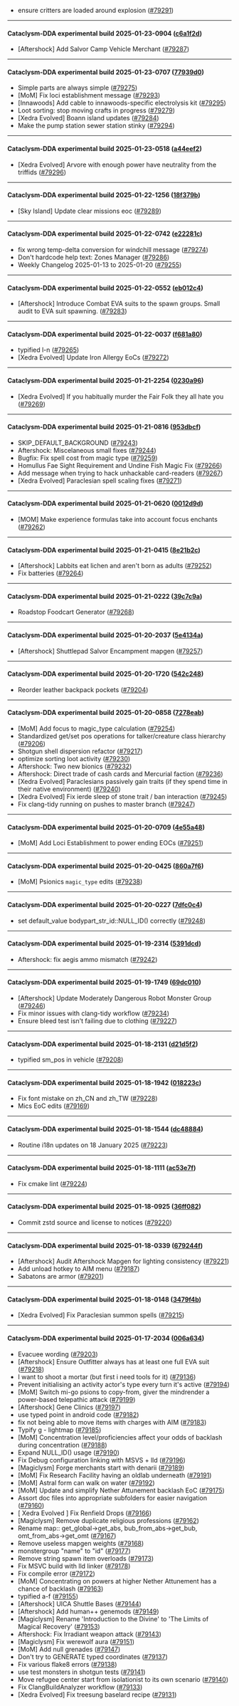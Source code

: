 * ensure critters are loaded around explosion ([#79291](https://github.com/CleverRaven/Cataclysm-DDA/pull/79291))

---

#### Cataclysm-DDA experimental build 2025-01-23-0904 ([c6a1f2d](https://github.com/CleverRaven/Cataclysm-DDA/releases/tag/cdda-experimental-2025-01-23-0904))

* [Aftershock] Add Salvor Camp Vehicle Merchant ([#79287](https://github.com/CleverRaven/Cataclysm-DDA/pull/79287))

---

#### Cataclysm-DDA experimental build 2025-01-23-0707 ([77939d0](https://github.com/CleverRaven/Cataclysm-DDA/releases/tag/cdda-experimental-2025-01-23-0707))

* Simple parts are always simple ([#79275](https://github.com/CleverRaven/Cataclysm-DDA/pull/79275))
* [MoM] Fix loci establishment message ([#79293](https://github.com/CleverRaven/Cataclysm-DDA/pull/79293))
* [Innawoods] Add cable to innawoods-specific electrolysis kit ([#79295](https://github.com/CleverRaven/Cataclysm-DDA/pull/79295))
* Loot sorting: stop moving crafts in progress ([#79279](https://github.com/CleverRaven/Cataclysm-DDA/pull/79279))
* [Xedra Evolved] Boann island updates ([#79284](https://github.com/CleverRaven/Cataclysm-DDA/pull/79284))
* Make the pump station sewer station stinky ([#79294](https://github.com/CleverRaven/Cataclysm-DDA/pull/79294))

---

#### Cataclysm-DDA experimental build 2025-01-23-0518 ([a44eef2](https://github.com/CleverRaven/Cataclysm-DDA/releases/tag/cdda-experimental-2025-01-23-0518))

* [Xedra Evolved] Arvore with enough power have neutrality from the triffids ([#79296](https://github.com/CleverRaven/Cataclysm-DDA/pull/79296))

---

#### Cataclysm-DDA experimental build 2025-01-22-1256 ([18f379b](https://github.com/CleverRaven/Cataclysm-DDA/releases/tag/cdda-experimental-2025-01-22-1256))

* [Sky Island] Update clear missions eoc ([#79289](https://github.com/CleverRaven/Cataclysm-DDA/pull/79289))

---

#### Cataclysm-DDA experimental build 2025-01-22-0742 ([e22281c](https://github.com/CleverRaven/Cataclysm-DDA/releases/tag/cdda-experimental-2025-01-22-0742))

* fix wrong temp-delta conversion for windchill message  ([#79274](https://github.com/CleverRaven/Cataclysm-DDA/pull/79274))
* Don't hardcode help text: Zones Manager ([#79286](https://github.com/CleverRaven/Cataclysm-DDA/pull/79286))
* Weekly Changelog 2025-01-13 to 2025-01-20 ([#79255](https://github.com/CleverRaven/Cataclysm-DDA/pull/79255))

---

#### Cataclysm-DDA experimental build 2025-01-22-0552 ([eb012c4](https://github.com/CleverRaven/Cataclysm-DDA/releases/tag/cdda-experimental-2025-01-22-0552))

* [Aftershock] Introduce Combat EVA suits to the spawn groups. Small audit to EVA suit spawning. ([#79283](https://github.com/CleverRaven/Cataclysm-DDA/pull/79283))

---

#### Cataclysm-DDA experimental build 2025-01-22-0037 ([f681a80](https://github.com/CleverRaven/Cataclysm-DDA/releases/tag/cdda-experimental-2025-01-22-0037))

* typified l-n ([#79265](https://github.com/CleverRaven/Cataclysm-DDA/pull/79265))
* [Xedra Evolved] Update Iron Allergy EoCs ([#79272](https://github.com/CleverRaven/Cataclysm-DDA/pull/79272))

---

#### Cataclysm-DDA experimental build 2025-01-21-2254 ([0230a96](https://github.com/CleverRaven/Cataclysm-DDA/releases/tag/cdda-experimental-2025-01-21-2254))

* [Xedra Evolved] If you habitually murder the Fair Folk they all hate you ([#79269](https://github.com/CleverRaven/Cataclysm-DDA/pull/79269))

---

#### Cataclysm-DDA experimental build 2025-01-21-0816 ([953dbcf](https://github.com/CleverRaven/Cataclysm-DDA/releases/tag/cdda-experimental-2025-01-21-0816))

* SKIP_DEFAULT_BACKGROUND ([#79243](https://github.com/CleverRaven/Cataclysm-DDA/pull/79243))
* Aftershock: Miscelaneous small fixes ([#79244](https://github.com/CleverRaven/Cataclysm-DDA/pull/79244))
* Bugfix: Fix spell cost from magic type ([#79259](https://github.com/CleverRaven/Cataclysm-DDA/pull/79259))
* Homullus Fae Sight Requirement and Undine Fish Magic Fix ([#79266](https://github.com/CleverRaven/Cataclysm-DDA/pull/79266))
* Add message when trying to hack unhackable card-readers ([#79267](https://github.com/CleverRaven/Cataclysm-DDA/pull/79267))
* [Xedra Evolved] Paraclesian spell scaling fixes ([#79271](https://github.com/CleverRaven/Cataclysm-DDA/pull/79271))

---

#### Cataclysm-DDA experimental build 2025-01-21-0620 ([0012d9d](https://github.com/CleverRaven/Cataclysm-DDA/releases/tag/cdda-experimental-2025-01-21-0620))

* [MOM] Make experience formulas take into account focus enchants ([#79262](https://github.com/CleverRaven/Cataclysm-DDA/pull/79262))

---

#### Cataclysm-DDA experimental build 2025-01-21-0415 ([8e21b2c](https://github.com/CleverRaven/Cataclysm-DDA/releases/tag/cdda-experimental-2025-01-21-0415))

* [Aftershock] Labbits eat lichen and aren't born as adults ([#79252](https://github.com/CleverRaven/Cataclysm-DDA/pull/79252))
* Fix batteries ([#79264](https://github.com/CleverRaven/Cataclysm-DDA/pull/79264))

---

#### Cataclysm-DDA experimental build 2025-01-21-0222 ([39c7c9a](https://github.com/CleverRaven/Cataclysm-DDA/releases/tag/cdda-experimental-2025-01-21-0222))

* Roadstop Foodcart Generator ([#79268](https://github.com/CleverRaven/Cataclysm-DDA/pull/79268))

---

#### Cataclysm-DDA experimental build 2025-01-20-2037 ([5e4134a](https://github.com/CleverRaven/Cataclysm-DDA/releases/tag/cdda-experimental-2025-01-20-2037))

* [Aftershock] Shuttlepad Salvor Encampment mapgen ([#79257](https://github.com/CleverRaven/Cataclysm-DDA/pull/79257))

---

#### Cataclysm-DDA experimental build 2025-01-20-1720 ([542c248](https://github.com/CleverRaven/Cataclysm-DDA/releases/tag/cdda-experimental-2025-01-20-1720))

* Reorder leather backpack pockets ([#79204](https://github.com/CleverRaven/Cataclysm-DDA/pull/79204))

---

#### Cataclysm-DDA experimental build 2025-01-20-0858 ([7278eab](https://github.com/CleverRaven/Cataclysm-DDA/releases/tag/cdda-experimental-2025-01-20-0858))

* [MoM] Add focus to magic_type calculation ([#79254](https://github.com/CleverRaven/Cataclysm-DDA/pull/79254))
* Standardized get/set pos operations for talker/creature class hierarchy ([#79206](https://github.com/CleverRaven/Cataclysm-DDA/pull/79206))
* Shotgun shell dispersion refactor ([#79217](https://github.com/CleverRaven/Cataclysm-DDA/pull/79217))
* optimize sorting loot activity ([#79230](https://github.com/CleverRaven/Cataclysm-DDA/pull/79230))
* Aftershock: Two new bionics ([#79232](https://github.com/CleverRaven/Cataclysm-DDA/pull/79232))
* Aftershock: Direct trade of cash cards and Mercurial faction ([#79236](https://github.com/CleverRaven/Cataclysm-DDA/pull/79236))
* [Xedra Evolved] Paraclesians passively gain traits (if they spend time in their native environment) ([#79240](https://github.com/CleverRaven/Cataclysm-DDA/pull/79240))
* [Xedra Evolved] Fix ierde sleep of stone trait / ban interaction ([#79245](https://github.com/CleverRaven/Cataclysm-DDA/pull/79245))
* Fix clang-tidy running on pushes to master branch ([#79247](https://github.com/CleverRaven/Cataclysm-DDA/pull/79247))

---

#### Cataclysm-DDA experimental build 2025-01-20-0709 ([4e55a48](https://github.com/CleverRaven/Cataclysm-DDA/releases/tag/cdda-experimental-2025-01-20-0709))

* [MoM] Add Loci Establishment to power ending EOCs ([#79251](https://github.com/CleverRaven/Cataclysm-DDA/pull/79251))

---

#### Cataclysm-DDA experimental build 2025-01-20-0425 ([860a7f6](https://github.com/CleverRaven/Cataclysm-DDA/releases/tag/cdda-experimental-2025-01-20-0425))

* [MoM] Psionics `magic_type` edits ([#79238](https://github.com/CleverRaven/Cataclysm-DDA/pull/79238))

---

#### Cataclysm-DDA experimental build 2025-01-20-0227 ([7dfc0c4](https://github.com/CleverRaven/Cataclysm-DDA/releases/tag/cdda-experimental-2025-01-20-0227))

* set default_value bodypart_str_id::NULL_ID() correctly ([#79248](https://github.com/CleverRaven/Cataclysm-DDA/pull/79248))

---

#### Cataclysm-DDA experimental build 2025-01-19-2314 ([5391dcd](https://github.com/CleverRaven/Cataclysm-DDA/releases/tag/cdda-experimental-2025-01-19-2314))

* Aftershock: fix aegis ammo mismatch ([#79242](https://github.com/CleverRaven/Cataclysm-DDA/pull/79242))

---

#### Cataclysm-DDA experimental build 2025-01-19-1749 ([69dc010](https://github.com/CleverRaven/Cataclysm-DDA/releases/tag/cdda-experimental-2025-01-19-1749))

* [Aftershock] Update Moderately Dangerous Robot Monster Group ([#79246](https://github.com/CleverRaven/Cataclysm-DDA/pull/79246))
* Fix minor issues with clang-tidy workflow ([#79234](https://github.com/CleverRaven/Cataclysm-DDA/pull/79234))
* Ensure bleed test isn't failing due to clothing ([#79227](https://github.com/CleverRaven/Cataclysm-DDA/pull/79227))

---

#### Cataclysm-DDA experimental build 2025-01-18-2131 ([d21d5f2](https://github.com/CleverRaven/Cataclysm-DDA/releases/tag/cdda-experimental-2025-01-18-2131))

* typified sm_pos in vehicle ([#79208](https://github.com/CleverRaven/Cataclysm-DDA/pull/79208))

---

#### Cataclysm-DDA experimental build 2025-01-18-1942 ([018223c](https://github.com/CleverRaven/Cataclysm-DDA/releases/tag/cdda-experimental-2025-01-18-1942))

* Fix font mistake on zh_CN and zh_TW ([#79228](https://github.com/CleverRaven/Cataclysm-DDA/pull/79228))
* Mics EoC edits ([#79169](https://github.com/CleverRaven/Cataclysm-DDA/pull/79169))

---

#### Cataclysm-DDA experimental build 2025-01-18-1544 ([dc48884](https://github.com/CleverRaven/Cataclysm-DDA/releases/tag/cdda-experimental-2025-01-18-1544))

* Routine i18n updates on 18 January 2025 ([#79223](https://github.com/CleverRaven/Cataclysm-DDA/pull/79223))

---

#### Cataclysm-DDA experimental build 2025-01-18-1111 ([ac53e7f](https://github.com/CleverRaven/Cataclysm-DDA/releases/tag/cdda-experimental-2025-01-18-1111))

* Fix cmake lint ([#79224](https://github.com/CleverRaven/Cataclysm-DDA/pull/79224))

---

#### Cataclysm-DDA experimental build 2025-01-18-0925 ([36ff082](https://github.com/CleverRaven/Cataclysm-DDA/releases/tag/cdda-experimental-2025-01-18-0925))

* Commit zstd source and license to notices ([#79220](https://github.com/CleverRaven/Cataclysm-DDA/pull/79220))

---

#### Cataclysm-DDA experimental build 2025-01-18-0339 ([679244f](https://github.com/CleverRaven/Cataclysm-DDA/releases/tag/cdda-experimental-2025-01-18-0339))

* [Aftershock] Audit Aftershock Mapgen for lighting consistency ([#79221](https://github.com/CleverRaven/Cataclysm-DDA/pull/79221))
* Add unload hotkey to AIM menu ([#79187](https://github.com/CleverRaven/Cataclysm-DDA/pull/79187))
* Sabatons are armor ([#79201](https://github.com/CleverRaven/Cataclysm-DDA/pull/79201))

---

#### Cataclysm-DDA experimental build 2025-01-18-0148 ([3479f4b](https://github.com/CleverRaven/Cataclysm-DDA/releases/tag/cdda-experimental-2025-01-18-0148))

* [Xedra Evolved] Fix Paraclesian summon spells ([#79215](https://github.com/CleverRaven/Cataclysm-DDA/pull/79215))

---

#### Cataclysm-DDA experimental build 2025-01-17-2034 ([006a634](https://github.com/CleverRaven/Cataclysm-DDA/releases/tag/cdda-experimental-2025-01-17-2034))

* Evacuee wording ([#79203](https://github.com/CleverRaven/Cataclysm-DDA/pull/79203))
* [Aftershock] Ensure Outfitter always has at least one full EVA suit ([#79218](https://github.com/CleverRaven/Cataclysm-DDA/pull/79218))
* I want to shoot a mortar (but first i need tools for it) ([#79136](https://github.com/CleverRaven/Cataclysm-DDA/pull/79136))
* Prevent initialising an activity actor's type every turn it's active ([#79194](https://github.com/CleverRaven/Cataclysm-DDA/pull/79194))
* [MoM] Switch mi-go psions to copy-from, giver the mindrender a power-based telepathic attack ([#79199](https://github.com/CleverRaven/Cataclysm-DDA/pull/79199))
* [Aftershock] Gene Clinics ([#79197](https://github.com/CleverRaven/Cataclysm-DDA/pull/79197))
* use typed point in android code ([#79182](https://github.com/CleverRaven/Cataclysm-DDA/pull/79182))
* fix not being able to move items with charges with AIM ([#79183](https://github.com/CleverRaven/Cataclysm-DDA/pull/79183))
* Typify g - lightmap ([#79185](https://github.com/CleverRaven/Cataclysm-DDA/pull/79185))
* [MoM] Concentration level/proficiencies affect your odds of backlash during concentration ([#79188](https://github.com/CleverRaven/Cataclysm-DDA/pull/79188))
* Expand NULL_ID() usage ([#79190](https://github.com/CleverRaven/Cataclysm-DDA/pull/79190))
* Fix Debug configuration linking with MSVS + lld ([#79196](https://github.com/CleverRaven/Cataclysm-DDA/pull/79196))
* [Magiclysm] Forge merchants start with denarii ([#79189](https://github.com/CleverRaven/Cataclysm-DDA/pull/79189))
* [MoM] Fix Research Facility having an oldlab underneath ([#79191](https://github.com/CleverRaven/Cataclysm-DDA/pull/79191))
* [MoM] Astral form can walk on water ([#79192](https://github.com/CleverRaven/Cataclysm-DDA/pull/79192))
* [MoM] Update and simplify Nether Attunement backlash EoC ([#79175](https://github.com/CleverRaven/Cataclysm-DDA/pull/79175))
* Assort doc files into appropriate subfolders for easier navigation ([#79160](https://github.com/CleverRaven/Cataclysm-DDA/pull/79160))
* [ Xedra Evolved ] Fix Renfield Drops ([#79166](https://github.com/CleverRaven/Cataclysm-DDA/pull/79166))
* [Magiclysm] Remove duplicate religious professions ([#79162](https://github.com/CleverRaven/Cataclysm-DDA/pull/79162))
* Rename map:: get_global->get_abs, bub_from_abs->get_bub, omt_from_abs->get_omt ([#79167](https://github.com/CleverRaven/Cataclysm-DDA/pull/79167))
* Remove useless mapgen weights ([#79168](https://github.com/CleverRaven/Cataclysm-DDA/pull/79168))
* monstergroup "name" to "id" ([#79177](https://github.com/CleverRaven/Cataclysm-DDA/pull/79177))
* Remove string spawn item overloads ([#79173](https://github.com/CleverRaven/Cataclysm-DDA/pull/79173))
* Fix MSVC build with lld linker ([#79178](https://github.com/CleverRaven/Cataclysm-DDA/pull/79178))
* Fix compile error ([#79172](https://github.com/CleverRaven/Cataclysm-DDA/pull/79172))
* [MoM] Concentrating on powers at higher Nether Attunement has a chance of backlash ([#79163](https://github.com/CleverRaven/Cataclysm-DDA/pull/79163))
* typified a-f ([#79155](https://github.com/CleverRaven/Cataclysm-DDA/pull/79155))
* [Aftershock] UICA Shuttle Bases ([#79144](https://github.com/CleverRaven/Cataclysm-DDA/pull/79144))
* [Aftershock] Add human++ genemods ([#79149](https://github.com/CleverRaven/Cataclysm-DDA/pull/79149))
* [Magiclysm] Rename 'Introduction to the Divine' to 'The Limits of Magical Recovery' ([#79153](https://github.com/CleverRaven/Cataclysm-DDA/pull/79153))
* Aftershock: Fix Irradiant weapon attack ([#79143](https://github.com/CleverRaven/Cataclysm-DDA/pull/79143))
* [Magiclysm] Fix werewolf aura ([#79151](https://github.com/CleverRaven/Cataclysm-DDA/pull/79151))
* [MoM] Add null grenades ([#79147](https://github.com/CleverRaven/Cataclysm-DDA/pull/79147))
* Don't try to GENERATE typed coordinates ([#79137](https://github.com/CleverRaven/Cataclysm-DDA/pull/79137))
* Fix various flake8 errors ([#79138](https://github.com/CleverRaven/Cataclysm-DDA/pull/79138))
* use test monsters in shotgun tests ([#79141](https://github.com/CleverRaven/Cataclysm-DDA/pull/79141))
* Move refugee center start from isolationist to its own scenario ([#79140](https://github.com/CleverRaven/Cataclysm-DDA/pull/79140))
* Fix ClangBuildAnalyzer workflow ([#79133](https://github.com/CleverRaven/Cataclysm-DDA/pull/79133))
* [Xedra Evolved] Fix treesung baselard recipe ([#79131](https://github.com/CleverRaven/Cataclysm-DDA/pull/79131))
